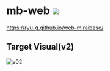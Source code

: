 # mb-web ![](https://img.shields.io/badge/MIRAI-BASE-brightgreen.svg)

https://ryu-g.github.io/web-miraibase/

## Target Visual(v2)
![v02](https://user-images.githubusercontent.com/9881744/37420442-22ffa112-27fa-11e8-86b5-66563558c1b3.png)
